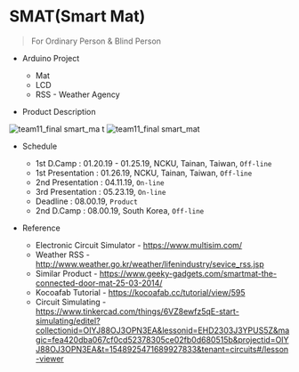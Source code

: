 # SMAT(Smart Mat)
> For Ordinary Person & Blind Person

* Arduino Project
  * Mat
  * LCD
  * RSS - Weather Agency

* Product Description

![team11_final smart_ma t](https://user-images.githubusercontent.com/43804152/51780706-95bd8480-214b-11e9-9085-e46eba5f6cbb.jpg)
![team11_final smart_mat](https://user-images.githubusercontent.com/43804152/51780705-9524ee00-214b-11e9-97ee-683dabbf3e86.jpg)

* Schedule
  * 1st D.Camp : 01.20.19 - 01.25.19, NCKU, Tainan, Taiwan, `Off-line`
  * 1st Presentation : 01.26.19, NCKU, Tainan, Taiwan, `Off-line`
  * 2nd Presentation : 04.11.19, `On-line`
  * 3rd Presentation : 05.23.19, `On-line`
  * Deadline : 08.00.19, `Product`
  * 2nd D.Camp : 08.00.19, South Korea, `Off-line`


* Reference
  * Electronic Circuit Simulator - https://www.multisim.com/
  * Weather RSS - http://www.weather.go.kr/weather/lifenindustry/sevice_rss.jsp
  * Similar Product - https://www.geeky-gadgets.com/smartmat-the-connected-door-mat-25-03-2014/
  * Kocoafab Tutorial - https://kocoafab.cc/tutorial/view/595
  * Circuit Simulating - https://www.tinkercad.com/things/6VZ8ewfz5qE-start-simulating/editel?collectionid=OIYJ88OJ3OPN3EA&lessonid=EHD2303J3YPUS5Z&magic=fea420dba067cf0cd52378305ce02fb0d680515b&projectid=OIYJ88OJ3OPN3EA&t=1548925471689927833&tenant=circuits#/lesson-viewer
